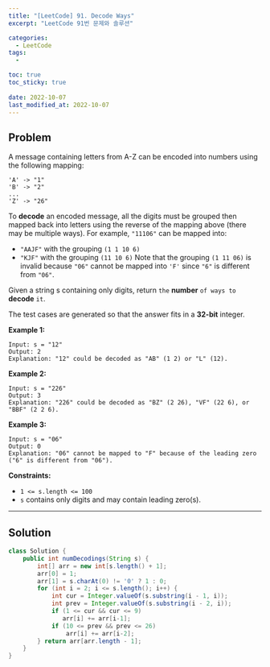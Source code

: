 ```yaml
---
title: "[LeetCode] 91. Decode Ways"
excerpt: "LeetCode 91번 문제와 솔루션"

categories:
  - LeetCode
tags:
  - 

toc: true
toc_sticky: true
 
date: 2022-10-07
last_modified_at: 2022-10-07
---
```

## **Problem**
A message containing letters from A-Z can be encoded into numbers using the following mapping:
```
'A' -> "1"
'B' -> "2"
...
'Z' -> "26"
```
To **decode** an encoded message, all the digits must be grouped then mapped back into letters using the reverse of the mapping above (there may be multiple ways). For example, `"11106"` can be mapped into:

- `"AAJF"` with the grouping `(1 1 10 6)`
- `"KJF"` with the grouping `(11 10 6)`
Note that the grouping `(1 11 06)` is invalid because `"06"` cannot be mapped into `'F'` since `"6"` is different from `"06"`.

Given a string s containing only digits, return `the` **number** `of ways to` **decode** `it`.

The test cases are generated so that the answer fits in a **32-bit** integer.


**Example 1:**
```
Input: s = "12"
Output: 2
Explanation: "12" could be decoded as "AB" (1 2) or "L" (12).
```
**Example 2:**
```
Input: s = "226"
Output: 3
Explanation: "226" could be decoded as "BZ" (2 26), "VF" (22 6), or "BBF" (2 2 6).
```
**Example 3:**
```
Input: s = "06"
Output: 0
Explanation: "06" cannot be mapped to "F" because of the leading zero ("6" is different from "06").
```
**Constraints:**
- `1 <= s.length <= 100`
- `s` contains only digits and may contain leading zero(s).

---
## **Solution**
```java
class Solution {
    public int numDecodings(String s) {
        int[] arr = new int[s.length() + 1];
        arr[0] = 1;
        arr[1] = s.charAt(0) != '0' ? 1 : 0;
        for (int i = 2; i <= s.length(); i++) {
            int cur = Integer.valueOf(s.substring(i - 1, i));
            int prev = Integer.valueOf(s.substring(i - 2, i));
            if (1 <= cur && cur <= 9)
               arr[i] += arr[i-1];  
            if (10 <= prev && prev <= 26)
                arr[i] += arr[i-2];
        } return arr[arr.length - 1];
    }
}
```
<!-- ## **Explanation**
- 본인의 자리의 경우의 수 + 본인 앞의 자리경우의 수.(본인 앞 자리를 확인해야 함) -->